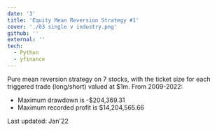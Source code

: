 ```yaml
---
date: '3'
title: 'Equity Mean Reversion Strategy #1'
cover: './03 single v industry.png'
github: ''
external: ''
tech:
  - Python
  - yfinance
---
```


Pure mean reversion strategy on 7 stocks, with the ticket size for each triggered trade (long/short) valued at $1m. From 2009-2022:

- Maximum drawdown is -$204,369.31
- Maximum recorded profit is $14,204,565.66

Last updated: Jan'22
